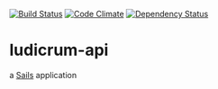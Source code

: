 [![Build Status](https://travis-ci.org/appsflare/ludicrum-api.svg?branch=master)](https://travis-ci.org/ohcool/ludicrum-api)
[![Code Climate](https://codeclimate.com/github/appsflare/ludicrum-api/badges/gpa.svg)](https://codeclimate.com/github/ohcool/ludicrum-api)
[![Dependency Status](https://david-dm.org/appsflare/ludicrum-api.svg)](https://david-dm.org/ohcool/ludicrum-api)

# ludicrum-api

a [Sails](http://sailsjs.org) application
